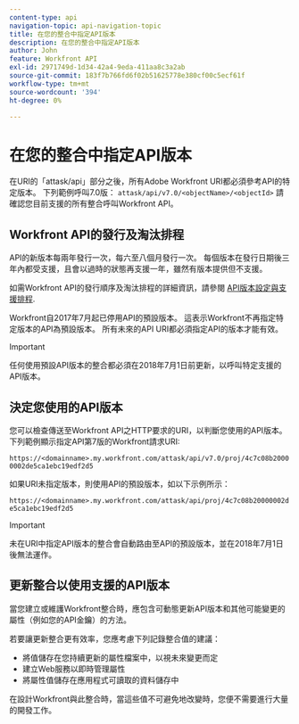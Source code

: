 ```yaml
---
content-type: api
navigation-topic: api-navigation-topic
title: 在您的整合中指定API版本
description: 在您的整合中指定API版本
author: John
feature: Workfront API
exl-id: 2971749d-1d34-42a4-9eda-411aa8c3a2ab
source-git-commit: 183f7b766fd6f02b51625778e380cf00c5ecf61f
workflow-type: tm+mt
source-wordcount: '394'
ht-degree: 0%

---
```


# 在您的整合中指定API版本

在URI的「attask/api」部分之後，所有Adobe Workfront URI都必須參考API的特定版本。 下列範例呼叫7.0版：
`attask/api/v7.0/<objectName>/<objectId>` 請確認您目前支援的所有整合呼叫Workfront API。

## Workfront API的發行及淘汰排程

API的新版本每兩年發行一次，每六至八個月發行一次。 每個版本在發行日期後三年內都受支援，且會以過時的狀態再支援一年，雖然有版本提供但不支援。

如需Workfront API的發行順序及淘汰排程的詳細資訊，請參閱 [API版本設定與支援排程](../../wf-api/api/api-version-support-schedule.md).

Workfront自2017年7月起已停用API的預設版本。 這表示Workfront不再指定特定版本的API為預設版本。 所有未來的API URI都必須指定API的版本才能有效。

>[!IMPORTANT]
>
> 任何使用預設API版本的整合都必須在2018年7月1日前更新，以呼叫特定支援的API版本。

## 決定您使用的API版本

您可以檢查傳送至Workfront API之HTTP要求的URI，以判斷您使用的API版本。 下列範例顯示指定API第7版的Workfront請求URI:

`https://<domainname>.my.workfront.com/attask/api/v7.0/proj/4c7c08b20000002de5ca1ebc19edf2d5`

如果URI未指定版本，則使用API的預設版本，如以下示例所示：

`https://<domainname>.my.workfront.com/attask/api/proj/4c7c08b20000002de5ca1ebc19edf2d5`

>[!IMPORTANT]
>
> 未在URI中指定API版本的整合會自動路由至API的預設版本，並在2018年7月1日後無法運作。

## 更新整合以使用支援的API版本

當您建立或維護Workfront整合時，應包含可動態更新API版本和其他可能變更的屬性（例如您的API金鑰）的方法。

若要讓更新整合更有效率，您應考慮下列記錄整合值的建議：

* 將值儲存在您持續更新的屬性檔案中，以視未來變更而定
* 建立Web服務以即時管理屬性
* 將屬性值儲存在應用程式可讀取的資料儲存中

在設計Workfront與此整合時，當這些值不可避免地改變時，您便不需要進行大量的開發工作。
